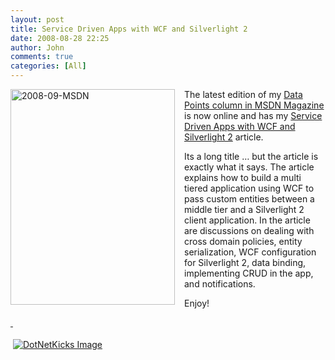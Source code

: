 ```yaml
---
layout: post
title: Service Driven Apps with WCF and Silverlight 2
date: 2008-08-28 22:25
author: John
comments: true
categories: [All]
---
```

<p><a href="http://msdn.microsoft.com/en-us/magazine/cc794260.aspx"><img title="2008-09-MSDN" style="border-right: 0px; border-top: 0px; margin: 0px 15px 0px 0px; border-left: 0px; border-bottom: 0px" height="345" alt="2008-09-MSDN" src="/wp-content/uploads/files/media/image/WindowsLiveWriter/ServiceDrivenAppswithWCFandSilverlight2_139F2/2008-09-MSDN_3.gif" width="263" align="left" border="0" /></a> </p>  <p>The latest edition of my <a href="http://msdn.microsoft.com/en-us/magazine/cc794260.aspx">Data Points column in MSDN Magazine</a> is now online and has my <a href="http://msdn.microsoft.com/en-us/magazine/cc794260.aspx">Service Driven Apps with WCF and Silverlight 2</a> article. </p>  <p>Its a long title … but the article is exactly what it says. The article explains how to build a multi tiered application using WCF to pass custom entities between a middle tier and a Silverlight 2 client application. In the article are discussions on dealing with cross domain policies, entity serialization, WCF configuration for Silverlight 2, data binding, implementing CRUD in the app, and notifications.</p>  <p>Enjoy!</p>  <p><a href="http://msdn.microsoft.com/en-us/magazine/cc794260.aspx">&#160;</a></p><div class="wlWriterHeaderFooter" style="text-align:left; margin:0px; padding:4px 4px 4px 4px;"><a href="http://www.dotnetkicks.com/kick/?url=/all/service-driven-apps-with-wcf-and-silverlight-2/"><img src="http://www.dotnetkicks.com/Services/Images/KickItImageGenerator.ashx?url=/all/service-driven-apps-with-wcf-and-silverlight-2/&amp;bgcolor=0080C0&amp;fgcolor=FFFFFF&amp;border=000000&amp;cbgcolor=D4E1ED&amp;cfgcolor=000000" alt="DotNetKicks Image" border="0/"></a></div><div class="wlWriterHeaderFooter" style="text-align:left; margin:0px; padding:4px 4px 4px 4px;"><script type="text/javascript"><!-- var dzone_url = '/all/service-driven-apps-with-wcf-and-silverlight-2/'; var dzone_title = 'Service Driven Apps with WCF and Silverlight 2'; var dzone_blurb = 'Service Driven Apps with WCF and Silverlight 2'; var dzone_style = '1'; --></script><script language="javascript" src="http://widgets.dzone.com/widgets/zoneit.js"></script> </div>

